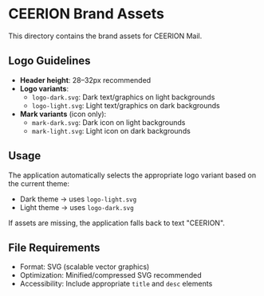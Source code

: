 # CEERION Brand Assets

This directory contains the brand assets for CEERION Mail.

## Logo Guidelines

- **Header height**: 28–32px recommended
- **Logo variants**:
  - `logo-dark.svg`: Dark text/graphics on light backgrounds
  - `logo-light.svg`: Light text/graphics on dark backgrounds
- **Mark variants** (icon only):
  - `mark-dark.svg`: Dark icon on light backgrounds  
  - `mark-light.svg`: Light icon on dark backgrounds

## Usage

The application automatically selects the appropriate logo variant based on the current theme:
- Dark theme → uses `logo-light.svg`
- Light theme → uses `logo-dark.svg`

If assets are missing, the application falls back to text "CEERION".

## File Requirements

- Format: SVG (scalable vector graphics)
- Optimization: Minified/compressed SVG recommended
- Accessibility: Include appropriate `title` and `desc` elements
